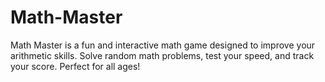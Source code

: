 # Math-Master
Math Master is a fun and interactive math game designed to improve your arithmetic skills. Solve random math problems, test your speed, and track your score. Perfect for all ages! <br>

